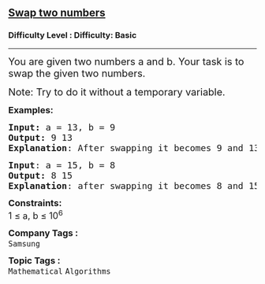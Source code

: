 <h2><a href="https://www.geeksforgeeks.org/problems/swap-two-numbers3844/1">Swap two numbers</a></h2><h3>Difficulty Level : Difficulty: Basic</h3><hr><div class="problems_problem_content__Xm_eO"><p><span style="font-size: 20px;">You are given two numbers a and b. Your task is to swap the given two numbers.</span></p>
<p><span style="font-size: 20px;">Note:&nbsp;</span><span style="font-size: 20px;">Try to do it without a temporary variable.</span></p>
<p><span style="font-size: 18px;"><strong>Examples:</strong></span></p>
<pre style="position: relative;"><span style="font-size: 18px;"><strong>Input: </strong>a = 13, b = 9
<strong>Output:</strong> 9 13
<strong>Explanation</strong>: After swapping it becomes 9 and 13.
</span><div class="open_grepper_editor" title="Edit &amp; Save To Grepper"></div></pre>
<pre style="position: relative;"><span style="font-size: 18px;"><strong>Input</strong>: a = 15, b = 8
<strong>Output:</strong> 8 15
<strong>Explanation</strong>: after swapping it becomes 8 and 15.</span><div class="open_grepper_editor" title="Edit &amp; Save To Grepper"></div></pre>
<p><span style="font-size: 18px;"><strong>Constraints:</strong><br>1 ≤ a, b ≤ 10<sup>6</sup></span></p></div><p><span style=font-size:18px><strong>Company Tags : </strong><br><code>Samsung</code>&nbsp;<br><p><span style=font-size:18px><strong>Topic Tags : </strong><br><code>Mathematical</code>&nbsp;<code>Algorithms</code>&nbsp;